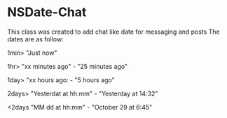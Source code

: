 # NSDate-Chat

  This class was created to add chat like date for messaging and posts
  The dates are as follow:

  1min>   "Just now"
  
  1hr>    "xx minutes ago"        -   "25 minutes ago"
  
  1day>   "xx hours ago:          -   "5 hours ago"
  
  2days>  "Yesterdat at hh:mm"    -   "Yesterday at 14:32"
  
  <2days  "MM dd at hh:mm"        -   "October 29 at 6:45"
